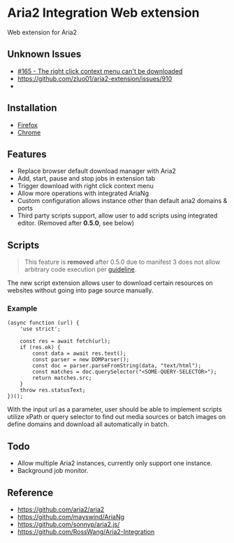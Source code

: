 # Aria2 Integration Web extension

Web extension for Aria2

## Unknown Issues

- [#165 - The right click context menu can't be downloaded](https://github.com/zluo01/aria2-extension/issues/165)
- https://github.com/zluo01/aria2-extension/issues/910
- 
## Installation

- [Firefox](https://addons.mozilla.org/en-US/firefox/addon/aria2-integration-extension/?utm_content=addons-manager-reviews-link&utm_medium=firefox-browser&utm_source=firefox-browser)
- [Chrome](https://chrome.google.com/webstore/detail/aria2-integration-extensi/chehmbmmchaagpilhabnocngnmjllgfi?hl=en&authuser=0)

## Features

- Replace browser default download manager with Aria2
- Add, start, pause and stop jobs in extension tab
- Trigger download with right click context menu
- Allow more operations with integrated AriaNg
- Custom configuration allows instance other than default aria2 domains & ports
- Third party scripts support, allow user to add scripts using integrated editor. (Removed after **0.5.0**, see below)

## Scripts

> This feature is **removed** after 0.5.0 due to manifest 3 does not allow arbitrary code execution per [guideline](https://developer.chrome.com/docs/extensions/develop/migrate/improve-security).

The new script extension allows user to download certain resources on websites without going into page source manually.

### Example

```
(async function (url) {
    'use strict';

    const res = await fetch(url);
    if (res.ok) {
        const data = await res.text();
        const parser = new DOMParser();
        const doc = parser.parseFromString(data, "text/html");
        const matches = doc.querySelector("<SOME-QUERY-SELECTOR>");
        return matches.src;
    }
    throw res.statusText;
})();
```

<p>
With the input url as a parameter, user should be able to implement scripts utilize xPath or query selector to find out media sources or batch images on define domains 
and download all automatically in batch.
</p>

## Todo

- Allow multiple Aria2 instances, currently only support one instance.
- Background job monitor.

## Reference

- https://github.com/aria2/aria2
- https://github.com/mayswind/AriaNg
- https://github.com/sonnyp/aria2.js/
- https://github.com/RossWang/Aria2-Integration
